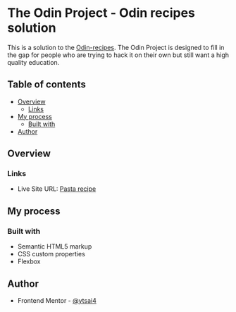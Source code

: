 # The Odin Project - Odin recipes solution

This is a solution to the [Odin-recipes](https://www.theodinproject.com/lessons/foundations-recipes). The Odin Project is designed to fill in the gap for people who are trying to hack it on their own but still want a high quality education.

## Table of contents

- [Overview](#overview)
  - [Links](#links)
- [My process](#my-process)
  - [Built with](#built-with)
- [Author](#author)

## Overview

### Links

- Live Site URL: [Pasta recipe](https://ytsai4.github.io/OdinProject/odin-recipes/)

## My process

### Built with

- Semantic HTML5 markup
- CSS custom properties
- Flexbox

## Author

- Frontend Mentor - [@ytsai4](https://github.com/ytsai4)
